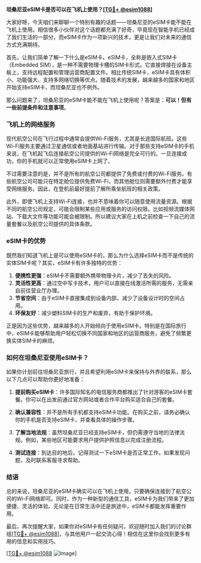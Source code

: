 **坦桑尼亚eSIM卡是否可以在飞机上使用？[[TG💪+ @esim1088](https://t.me/s/esim1088)]**

大家好呀，今天咱们来聊聊一个特别有趣的话题——坦桑尼亚的eSIM卡能不能在飞机上使用。相信很多小伙伴对这个话题都充满了好奇，毕竟现在智能手机已经成了我们生活的一部分，而eSIM卡作为一项新兴的技术，更是让我们对未来的通信方式充满期待。

首先，让我们简单了解一下什么是eSIM卡。eSIM卡，全称是嵌入式SIM卡（Embedded SIM），是一种不需要物理卡槽的SIM卡形式。它直接焊接在设备主板上，支持远程配置和管理运营商配置文件。相比传统SIM卡，eSIM卡具有体积小、功能强大、支持多网络切换等优点。随着技术的发展，越来越多的国家和地区开始支持eSIM卡，而坦桑尼亚也不例外。

那么问题来了，坦桑尼亚的eSIM卡能不能在飞机上使用呢？答案是：**可以！但有一些前提条件和注意事项**。

### 飞机上的网络服务

现代航空公司在飞行过程中通常会提供Wi-Fi服务，尤其是长途国际航班。这些Wi-Fi服务主要通过卫星通信或者地面基站进行传输。对于那些支持eSIM卡的手机来说，在飞机起飞后连接航空公司提供的Wi-Fi网络是完全可行的。一旦连接成功，你的手机就可以正常使用eSIM卡上网了。

不过需要注意的是，并不是所有的航空公司都提供了免费或付费的Wi-Fi服务。有些航空公司可能只在特定舱位提供免费Wi-Fi，而其他舱位则需要额外付费才能享受网络服务。因此，在登机前最好提前了解所乘坐航班的相关政策。

此外，即使飞机上支持Wi-Fi连接，也并不意味着你可以随意使用流量资源。根据不同的航空公司规定，可能会限制某些应用或服务的访问权限。比如视频流媒体网站、下载大文件等功能可能会被限制。所以建议大家在上机之前检查一下自己的流量套餐以及航空公司提供的具体条款。

### eSIM卡的优势

既然我们知道飞机上是可以使用eSIM卡的，那么为什么选择eSIM卡而不是传统的实体SIM卡呢？其实，eSIM卡有许多独特的优势：

1. **便携性更强**：eSIM卡不需要额外携带物理卡片，减少了丢失的风险。
2. **灵活性更高**：通过空中写卡技术，用户可以直接在线激活所需的服务，无需亲自前往营业厅办理。
3. **节省空间**：由于eSIM卡直接集成到设备内部，减少了设备设计时的空间占用。
4. **环保友好**：减少塑料SIM卡的生产和废弃，有助于保护环境。

正是因为这些优势，越来越多的人开始倾向于使用eSIM卡。特别是在国际旅行中，eSIM卡能够帮助用户轻松切换不同国家和地区的运营商服务，避免了频繁更换实体SIM卡的麻烦。

### 如何在坦桑尼亚使用eSIM卡？

如果你计划前往坦桑尼亚旅行，并且希望利用eSIM卡来保持与外界的联系，那么以下几点可以帮助你更好地准备：

1. **提前购买eSIM卡**：许多国际知名的电信服务商都推出了针对游客的eSIM卡套餐。你可以在出发前通过官方网站或者合作平台购买适合自己的套餐。
   
2. **确认兼容性**：并不是所有手机都支持eSIM卡功能。在购买之前，请务必确认你的手机是否支持eSIM卡，并查看具体的操作步骤。

3. **了解当地法规**：虽然坦桑尼亚已经支持eSIM卡，但仍需遵守当地的法律法规。例如，某些地区可能要求用户提供护照信息以完成注册流程。

4. **测试连接**：到达目的地后，记得测试一下eSIM卡是否正常工作。如果发现问题，及时联系客服寻求帮助。

### 结语

总的来说，坦桑尼亚的eSIM卡确实可以在飞机上使用，只要确保连接到了航空公司的Wi-Fi网络即可。同时，作为一种新型的通信工具，eSIM卡为我们带来了更加便捷、灵活的体验。无论是在日常生活中还是旅途中，eSIM卡都能发挥重要作用。

最后，再次提醒大家，如果你对eSIM卡有任何疑问，欢迎随时加入我们的讨论群组[[TG💪+ @esim1088](https://t.me/s/esim1088)]，与其他用户一起交流心得！相信在这里你会找到更多有用的信息和实用技巧。

[[TG💪+ @esim1088](https://t.me/s/esim1088) ![Image](https://i.postimg.cc/4NQfJmqS/Snipaste-2025-05-13-00-14-12.png)]